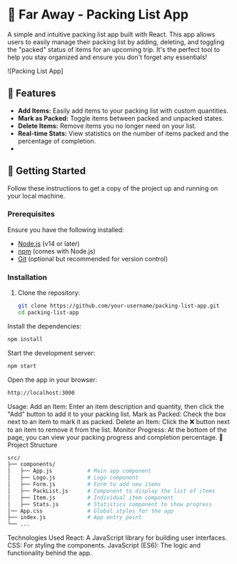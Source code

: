 # 🌊 Far Away - Packing List App

A simple and intuitive packing list app built with React. This app allows users to easily manage their packing list by adding, deleting, and toggling the "packed" status of items for an upcoming trip. It's the perfect tool to help you stay organized and ensure you don't forget any essentials!

![Packing List App]

## 🧳 Features

- **Add Items:** Easily add items to your packing list with custom quantities.
- **Mark as Packed:** Toggle items between packed and unpacked states.
- **Delete Items:** Remove items you no longer need on your list.
- **Real-time Stats:** View statistics on the number of items packed and the percentage of completion.
- 
## 🚀 Getting Started

Follow these instructions to get a copy of the project up and running on your local machine.

### Prerequisites

Ensure you have the following installed:

- [Node.js](https://nodejs.org/) (v14 or later)
- [npm](https://www.npmjs.com/) (comes with Node.js)
- [Git](https://git-scm.com/) (optional but recommended for version control)

### Installation

1. Clone the repository:

   ```bash
   git clone https://github.com/your-username/packing-list-app.git
   cd packing-list-app
   ```
Install the dependencies:

```bash
npm install
```
Start the development server:

```bash
npm start
```
Open the app in your browser:

```bash
http://localhost:3000
```
Usage:
Add an Item: Enter an item description and quantity, then click the "Add" button to add it to your packing list.
Mark as Packed: Check the box next to an item to mark it as packed.
Delete an Item: Click the ❌ button next to an item to remove it from the list.
Monitor Progress: At the bottom of the page, you can view your packing progress and completion percentage.
📁 Project Structure
```bash
src/
├── components/
│   ├── App.js           # Main app component
│   ├── Logo.js          # Logo component
│   ├── Form.js          # Form to add new items
│   ├── PackList.js      # Component to display the list of items
│   ├── Item.js          # Individual item component
│   ├── Stats.js         # Statistics component to show progress
│── App.css              # Global styles for the app
├── index.js             # App entry point
└── ...
```
Technologies Used
React: A JavaScript library for building user interfaces.
CSS: For styling the components.
JavaScript (ES6): The logic and functionality behind the app.
